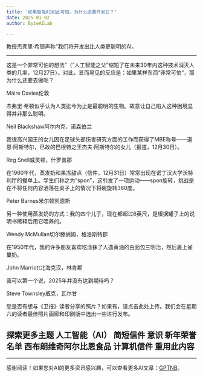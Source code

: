 ```yaml
---
title: '如果智能AI如此可怕，为什么还要开发它？'
date: 2025-01-02
author: ByteAILab

---
```


教授杰弗里·希顿声称“我们将开发出比人类更聪明的AI。

---
这是一个非常可怕的想法”（“人工智能之父”缩短了在未来30年内这种技术消灭人类的几率，12月27日）。对此，显而易见的反应是：如果某样东西“非常可怕”，那为什么还要去做呢？

Máire Davies伦敦

杰弗里·希顿似乎认为人类迄今为止是最聪明的生物。故意让自己陷入这种困境显得并非那么聪明。 

Neil Blackshaw阿尔内克，诺森伯兰 

我很高兴国王的女儿因在足球头部伤害研究方面的工作而获得了MBE称号——道恩·阿斯特尔，已故的巴根特之王杰夫·阿斯特尔的女儿（报道，12月30日）。 

Reg Snell威灵顿，什罗普郡 

在1960年代，蒸发奶和果冻甜点（信件，12月31日）常常出现在诺丁汉大学沃特利厅的餐单上。学生们称之为“spon”，这引发了一项运动——spon旋转，挑战是在不将任何内容洒落在桌子上的情况下将碗旋转360度。

Peter Barnes米尔顿凯恩斯 

另一种使用蒸发奶的方式：我的四个儿子，现在都超过6英尺，是根据罐子上的说明书稀释后用它喂养的。 

Wendy McMullan切尔滕纳姆，格洛斯特郡 

在1950年代，我的许多朋友喜欢吃涂抹了人造黄油的白面包三明治，然后裹上雀巢奶。 

John Marriott北海克汉，林肯郡 

我可以第一个说，2025年并没有达到期待吗？

Steve Townsley威克，瓦尔甘 

您是否有想与《卫报》读者分享的照片？如果有，请点击此处上传。我们会在星期六的读者最佳照片画廊和印刷版中选出一些进行发布。

探索更多主题 人工智能（AI） 简短信件 意识 新年荣誉名单 西布朗维奇阿尔比恩食品 计算机信件 重用此内容
---
---
感谢阅读！如果您对AI的更多资讯感兴趣，可以查看更多AI文章：[GPTNB](https://gptnb.com)。
